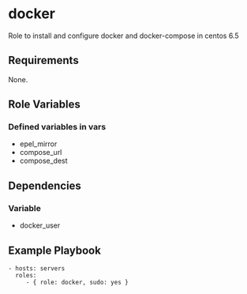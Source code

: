 # docker 

Role to install and configure docker and docker-compose in centos 6.5


## Requirements

None.


## Role Variables

### Defined variables in vars
* epel_mirror
* compose_url
* compose_dest


## Dependencies

### Variable
* docker_user

## Example Playbook

    - hosts: servers
      roles:
         - { role: docker, sudo: yes }
